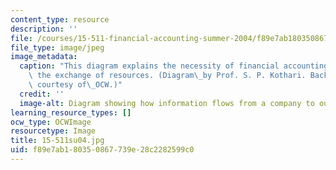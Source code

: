 ```yaml
---
content_type: resource
description: ''
file: /courses/15-511-financial-accounting-summer-2004/f89e7ab180350867739e28c2282599c0_15-511su04.jpg
file_type: image/jpeg
image_metadata:
  caption: "This diagram explains the necessity of financial accounting: it promotes\
    \ the exchange of resources. (Diagram\_by Prof. S. P. Kothari. Background photograph\
    \ courtesy of\_OCW.)"
  credit: ''
  image-alt: Diagram showing how information flows from a company to outsiders.
learning_resource_types: []
ocw_type: OCWImage
resourcetype: Image
title: 15-511su04.jpg
uid: f89e7ab1-8035-0867-739e-28c2282599c0
---
```

